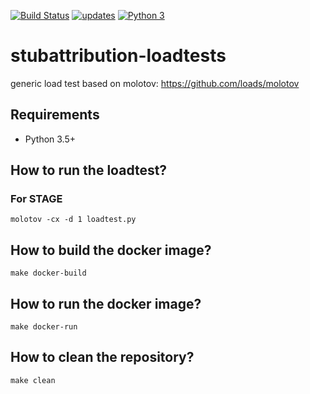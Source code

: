 [![Build Status](https://travis-ci.org/stephendonner/stubattribution-loadtests.svg?branch=master)](https://travis-ci.org/stephendonner/stubattribution-loadtests)
[![updates](https://pyup.io/repos/github/stephendonner/stubattribution-loadtests/shield.svg)](https://pyup.io/repos/github/stephendonner/stubattribution-loadtests/)
[![Python 3](https://pyup.io/repos/github/stephendonner/stubattribution-loadtests/python-3-shield.svg)](https://pyup.io/repos/github/stephendonner/stubattribution-loadtests/)


# stubattribution-loadtests

generic load test based on molotov: https://github.com/loads/molotov

## Requirements

- Python 3.5+


## How to run the loadtest?

### For STAGE 

    molotov -cx -d 1 loadtest.py

## How to build the docker image?

    make docker-build


## How to run the docker image?

    make docker-run


## How to clean the repository?

    make clean
